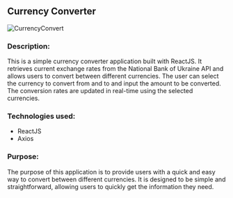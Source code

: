 ## Currency Converter

![CurrencyConvert](https://user-images.githubusercontent.com/87381764/223413819-d39d766f-44bb-485b-a93e-76fc446c836f.jpg)

### Description:
This is a simple currency converter application built with ReactJS. It retrieves current exchange rates from the National Bank of Ukraine API and allows users to convert between different currencies. The user can select the currency to convert from and to and input the amount to be converted. The conversion rates are updated in real-time using the selected currencies.

### Technologies used:
 - ReactJS
 - Axios

### Purpose:
The purpose of this application is to provide users with a quick and easy way to convert between different currencies. It is designed to be simple and straightforward, allowing users to quickly get the information they need.

